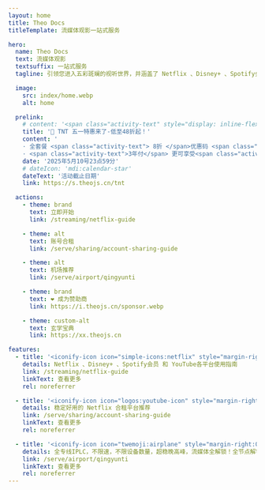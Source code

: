 ```yaml
---
layout: home
title: Theo Docs
titleTemplate: 流媒体观影一站式服务

hero:
  name: Theo Docs
  text: 流媒体观影
  textsuffix: 一站式服务
  tagline: 引领您进入五彩斑斓的视听世界，并涵盖了 Netflix 、Disney+ 、Spotify会员 和 YouTube会员 的精彩领域

  image:
    src: index/home.webp
    alt: home

  prelink:
    # content: '<span class="activity-text" style="display: inline-flex; align-items: center;"><img src="https://i.theojs.cn/logo/qyt.webp" style="height:0.65em; "/>IPLC纯专线内网传输线路 最高2.5Gbps速率!</span>'
    title: '🎉 TNT 五一特惠来了-低至48折起！'
    content: '
    · 全套餐 <span class="activity-text"> 8折 </span>优惠码 <span class="activity-text"> MayDay80 </span></br>
    · <span class="activity-text">3年付</span> 更可享受<span class="activity-text"> 4.8折优惠 </span>，非常划算哦</br>'
    date: '2025年5月10号23点59分'
    # dateIcon: 'mdi:calendar-star'
    dateText: '活动截止日期'
    link: https://s.theojs.cn/tnt

  actions:
    - theme: brand
      text: 立即开始
      link: /streaming/netflix-guide

    - theme: alt
      text: 账号合租
      link: /serve/sharing/account-sharing-guide

    - theme: alt
      text: 机场推荐
      link: /serve/airport/qingyunti

    - theme: brand
      text: ❤️ 成为赞助商
      link: https://i.theojs.cn/sponsor.webp

    - theme: custom-alt
      text: 玄学宝典
      link: https://xx.theojs.cn

features:
  - title: '<iconify-icon icon="simple-icons:netflix" style="margin-right:0.25em; color:#E50914;" alt="netflix"></iconify-icon>流媒体观影'
    details: Netflix 、Disney+ 、Spotify会员 和 YouTube各平台使用指南
    link: /streaming/netflix-guide
    linkText: 查看更多
    rel: noreferrer

  - title: '<iconify-icon icon="logos:youtube-icon" style="margin-right:0.5em;" alt="youtube"></iconify-icon>合租平台'
    details: 稳定好用的 Netflix 合租平台推荐
    link: /serve/sharing/account-sharing-guide
    linkText: 查看更多
    rel: noreferrer

  - title: '<iconify-icon icon="twemoji:airplane" style="margin-right:0.5em;" alt="IPLC"></iconify-icon>优质线路'
    details: 全专线IPLC，不限速，不限设备数量，超稳晚高峰，流媒体全解锁！全节点解锁chatgpt！
    link: /serve/airport/qingyunti
    linkText: 查看更多
    rel: noreferrer
---
```


<Home />
